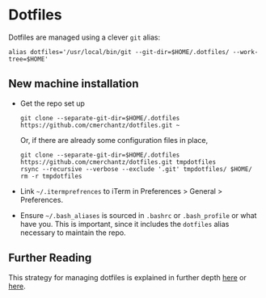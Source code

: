 # Dotfiles

Dotfiles are managed using a clever `git` alias:

~~~
alias dotfiles='/usr/local/bin/git --git-dir=$HOME/.dotfiles/ --work-tree=$HOME'
~~~

## New machine installation

* Get the repo set up
 
	~~~
	git clone --separate-git-dir=$HOME/.dotfiles https://github.com/cmerchantz/dotfiles.git ~
	~~~
	
	Or, if there are already some configuration files in place,
	
	~~~
	git clone --separate-git-dir=$HOME/.dotfiles https://github.com/cmerchantz/dotfiles.git tmpdotfiles
	rsync --recursive --verbose --exclude '.git' tmpdotfiles/ $HOME/
	rm -r tmpdotfiles
	~~~

* Link `~/.itermprefrences` to iTerm in Preferences > General > Preferences.
* Ensure `~/.bash_aliases` is sourced in `.bashrc` or `.bash_profile` or what have you. This is important, since it includes the `dotfiles` alias necessary to maintain the repo.

## Further Reading

This strategy for managing dotfiles is explained in further depth [here](https://www.anand-iyer.com/blog/2018/a-simpler-way-to-manage-your-dotfiles.html) or [here](https://www.atlassian.com/git/tutorials/dotfiles).
